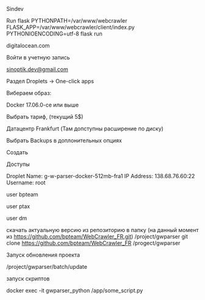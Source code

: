 Sindev

Run flask
PYTHONPATH=/var/www/webcrawler FLASK_APP=/var/www/webcrawler/client/index.py PYTHONIOENCODING=utf-8 flask run


digitalocean.com

Войти в учетную запись

sinoptik.dev@gmail.com

Раздел Droplets -> One-click apps

Вибераем образ:

Docker 17.06.0-ce или выше

Выбрать тариф, (текущий 5$)

 Датацентр Frankfurt (Там допступны расширение по диску)

 Выбрать Backups в доплонительных опциях

 Создать

Доступы

Droplet 
Name: g-w-parser-docker-512mb-fra1
IP Address: 138.68.76.60:22
Username: root

user
bpteam

user
ptax

user
dm

скачать актуальную версию из репозиторию в папку (на данный момент из https://github.com/bpteam/WebCrawler_FR.git) /project/gwparser
git clone https://github.com/bpteam/WebCrawler_FR /progect/gwparser


Запуск обновления проекта 

/project/gwparser/batch/update

запуск скриптов

docker exec -it gwparser_python /app/some_script.py